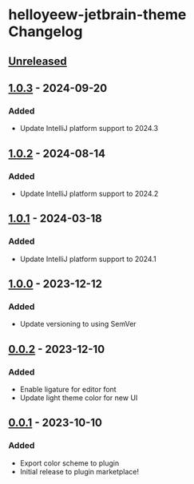 <!-- Keep a Changelog guide -> https://keepachangelog.com -->

# helloyeew-jetbrain-theme Changelog

## [Unreleased]

## [1.0.3] - 2024-09-20

### Added

- Update IntelliJ platform support to 2024.3

## [1.0.2] - 2024-08-14

### Added

- Update IntelliJ platform support to 2024.2

## [1.0.1] - 2024-03-18

### Added

- Update IntelliJ platform support to 2024.1

## [1.0.0] - 2023-12-12

### Added

- Update versioning to using SemVer

## [0.0.2] - 2023-12-10

### Added

- Enable ligature for editor font
- Update light theme color for new UI

## [0.0.1] - 2023-10-10

### Added

- Export color scheme to plugin
- Initial release to plugin marketplace!

[Unreleased]: https://github.com/HelloYeew/helloyeew-jetbrain-theme/compare/v1.0.3...HEAD
[1.0.3]: https://github.com/HelloYeew/helloyeew-jetbrain-theme/commits/v1.0.2...v1.0.3
[1.0.2]: https://github.com/HelloYeew/helloyeew-jetbrain-theme/commits/v1.0.1...v1.0.2
[1.0.1]: https://github.com/HelloYeew/helloyeew-jetbrain-theme/commits/v1.0.0...v1.0.1
[1.0.0]: https://github.com/HelloYeew/helloyeew-jetbrain-theme/commits/v0.0.2...v1.0.0
[0.0.2]: https://github.com/HelloYeew/helloyeew-jetbrain-theme/commits/v0.0.1...v0.0.2
[0.0.1]: https://github.com/HelloYeew/helloyeew-jetbrain-theme/commits/v0.0.1
